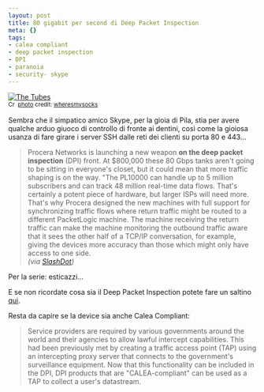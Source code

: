 ```yaml
--- 
layout: post
title: 80 gigabit per second di Deep Packet Inspection
meta: {}
tags: 
- calea compliant
- deep packet inspection
- DPI
- paranoia
- security- skype
---
```

<a href="http://www.flickr.com/photos/36382117@N00/205710716/" title="The Tubes" target="_blank"><img src="http://farm1.static.flickr.com/84/205710716_81bf87ca5f.jpg" alt="The Tubes" border="0" /></a>  
<small><a href="http://creativecommons.org/licenses/by/2.0/" title="Attribution License" target="_blank"><img src="http://www.lastknight.com/wp-content/plugins/photo-dropper/images/cc.png" alt="Creative Commons License" border="0" width="16" height="16" align="absmiddle" /></a> <a href="http://www.photodropper.com/photos/" target="_blank">photo</a> credit: <a href="http://www.flickr.com/photos/36382117@N00/205710716/" title="wheresmysocks" target="_blank">wheresmysocks</a></small>  
  
Sembra che il simpatico amico Skype, per la gioia di Pila, stia per avere qualche arduo giuoco di controllo di fronte ai dentini, così come la gioiosa usanza di fare girare i server SSH dalle reti dei clienti su porta 80 e 443...    
  
> Procera Networks is launching a new weapon **on the deep packet inspection** (DPI) front. At $800,000 these 80 Gbps tanks aren't going to be sitting in everyone's closet, but it could mean that more traffic shaping is on the way. "The PL10000 can handle up to 5 million subscribers and can track 48 million real-time data flows. That's certainly a potent piece of hardware, but larger ISPs will need more. That's why Procera designed the new machines with full support for synchronizing traffic flows where return traffic might be routed to a different PacketLogic machine. The machine receiving the return traffic can make the machine monitoring the outbound traffic aware that it sees the other half of a TCP/IP conversation, for example, giving the devices more accuracy than those which might only have access to one side.  
> *(via [SlashDot](http://hardware.slashdot.org/article.pl?sid=08/05/12/1648223&from=rss))*
  
Per la serie: esticazzi...  
  
E se non ricordate cosa sia il Deep Packet Inspection potete fare un saltino [qui](http://en.wikipedia.org/wiki/Deep_packet_inspection).  
  
Resta da capire se la device sia anche Calea Compliant:  
  
> Service providers are required by various governments around the world and their agencies to allow lawful intercept capabilities. This had been previously met by creating a traffic access point (TAP) using an intercepting proxy server that connects to the government's surveillance equipment. Now that this functionality can be included in the DPI, DPI products that are "CALEA-compliant" can be used as a TAP to collect a user's datastream.
  
 
